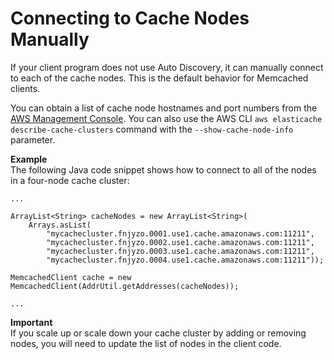 # Connecting to Cache Nodes Manually<a name="AutoDiscovery.Manual"></a>

If your client program does not use Auto Discovery, it can manually connect to each of the cache nodes\. This is the default behavior for Memcached clients\.

You can obtain a list of cache node hostnames and port numbers from the [AWS Management Console](https://aws.amazon.com/console/)\. You can also use the AWS CLI `aws elasticache describe-cache-clusters` command with the `--show-cache-node-info` parameter\.

**Example**  
The following Java code snippet shows how to connect to all of the nodes in a four\-node cache cluster:  

```
...

ArrayList<String> cacheNodes = new ArrayList<String>(
	Arrays.asList(
	    "mycachecluster.fnjyzo.0001.use1.cache.amazonaws.com:11211",
	    "mycachecluster.fnjyzo.0002.use1.cache.amazonaws.com:11211",
	    "mycachecluster.fnjyzo.0003.use1.cache.amazonaws.com:11211",
	    "mycachecluster.fnjyzo.0004.use1.cache.amazonaws.com:11211"));
	      
MemcachedClient cache = new MemcachedClient(AddrUtil.getAddresses(cacheNodes));

...
```

**Important**  
If you scale up or scale down your cache cluster by adding or removing nodes, you will need to update the list of nodes in the client code\.